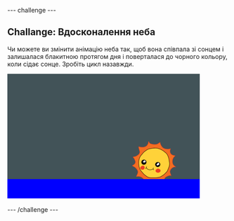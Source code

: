 \--- challenge \---

## Challange: Вдосконалення неба

Чи можете ви змінити анімацію неба так, щоб вона співпала зі сонцем і залишалася блакитною протягом дня і поверталася до чорного кольору, коли сідає сонце. Зробіть цикл назавжди.

![знімок екрану](images/sunrise-sky-challenge.png)

\--- /challenge \---